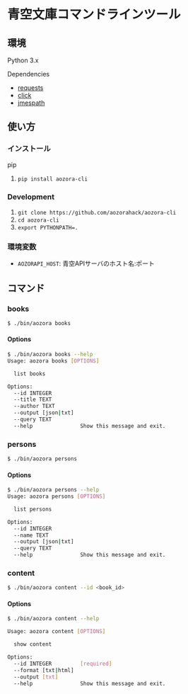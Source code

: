 # 青空文庫コマンドラインツール

## 環境

Python 3.x

Dependencies

- [requests](https://github.com/kennethreitz/requests)
- [click](https://github.com/pallets/click)
- [jmespath](https://github.com/jmespath/jmespath.py)

## 使い方

### インストール

pip

1. `pip install aozora-cli`

### Development

1. `git clone https://github.com/aozorahack/aozora-cli`
1. `cd aozora-cli`
1. `export PYTHONPATH=.`

### 環境変数

- `AOZORAPI_HOST`: 青空APIサーバのホスト名:ポート

## コマンド

### books

```bash
$ ./bin/aozora books
```
#### Options

```bash
$ ./bin/aozora books --help
Usage: aozora books [OPTIONS]

  list books

Options:
  --id INTEGER
  --title TEXT
  --author TEXT
  --output [json|txt]
  --query TEXT
  --help               Show this message and exit.
```

### persons

```bash
$ ./bin/aozora persons
```
#### Options

```bash
$ ./bin/aozora persons --help
Usage: aozora persons [OPTIONS]

  list persons

Options:
  --id INTEGER
  --name TEXT
  --output [json|txt]
  --query TEXT
  --help               Show this message and exit.
```

### content

```bash
$ ./bin/aozora content --id <book_id>
```
#### Options

```bash
$ ./bin/aozora content --help

Usage: aozora content [OPTIONS]

  show content

Options:
  --id INTEGER         [required]
  --format [txt|html]
  --output [txt]
  --help               Show this message and exit.
```

